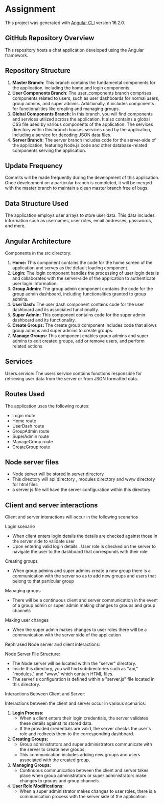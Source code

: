 # Assignment

This project was generated with [Angular CLI](https://github.com/angular/angular-cli) version 16.2.0.

## GitHub Repository Overview

This repository hosts a chat application developed using the Angular framework.

## Repository Structure
1. **Master Branch:** This branch contains the fundamental components for the application, including the home and login components.
2. **User Components Branch:** The user_components branch comprises components related to users, such as user dashboards for normal users, group admins, and super admins. Additionally, it includes components for functionalities like creating and managing groups.
3. **Global Components Branch:** In this branch, you will find components and services utilized across the application. It also contains a global CSS file used by various components of the application. The services directory within this branch houses services used by the application, including a service for decoding JSON data files.
4. **Server Branch:** The server branch includes code for the server-side of the application, featuring Node.js code and other database-related components serving the application.

## Update Frequency

Commits will be made frequently during the development of this application. Once development on a particular branch is completed, it will be merged with the master branch to maintain a clean master branch free of bugs.

## Data Structure Used

The application employs user arrays to store user data. This data includes information such as usernames, user roles, email addresses, passwords, and more.

## Angular Architecture

Components in the src directory:

1. **Home:** This component contains the code for the home screen of the application and serves as the default loading component.
2. **Login:** The login component handles the processing of user login details and collaborates with the server-side of the application to authenticate user login information.
3. **Group Admin:** The group admin component contains the code for the group admin dashboard, including functionalities granted to group admins.
4. **User Dash:** The user dash component contains code for the user dashboard and its associated functionality.
5. **Super Admin:** This component contains code for the super admin dashboard and its functionality.
6. **Create Groups:** The create group component includes code that allows group admins and super admins to create groups.
7. **Manage Groups:** This component enables group admins and super admins to edit created groups, add or remove users, and perform related actions.

## Services

Users.service: The users service contains functions responsible for retrieving user data from the server or from JSON formatted data.

## Routes Used
The application uses the following routes:

- Login route
- Home route
- UserDash route
- GroupAdmin route
- SuperAdmin route
- ManageGroup route
- CreateGroup route

## Node server files 
- Node server will be stored in server directory
- This directory will api directory , modules directory and www directory for html files
- a server js file will have the server configuration within this directory

## Client and server interactions

Client and server interactions will occur in the following scenarios 

Login scenario

- When client enters login details the details are checked against those in the server side to validate user
- Upon entering valid login details . User role is checked on the server to navigate the user to the dashboard that corresponds with their role

Creating groups 

- When group admins and super admins create a new group there is a communication with the server so as to add new groups and users that belong to that particular group

Managing groups

- There will be a continuous client and server communication in the event of a group admin or super admin making changes to groups  and group channels

Making user changes 

- When the super admin makes changes to user roles there will be a communication with the server side of the application

Rephrased Node server and client interactions:

Node Server File Structure:

- The Node server will be located within the "server" directory.
- Inside this directory, you will find subdirectories such as "api," "modules," and "www," which contain HTML files.
- The server's configuration is defined within a "server.js" file located in this directory.

Interactions Between Client and Server:

Interactions between the client and server occur in various scenarios:

1. **Login Process:**
    - When a client enters their login credentials, the server validates these details against its stored data.
    - If the provided credentials are valid, the server checks the user's role and redirects them to the corresponding dashboard.
2. **Creating Groups:**
    - Group administrators and super administrators communicate with the server to create new groups.
    - This communication includes adding new groups and users associated with the created group.
3. **Managing Groups:**
    - Continuous communication between the client and server takes place when group administrators or super administrators make changes to groups and group channels.
4. **User Role Modifications:**
    - When a super administrator makes changes to user roles, there is a communication process with the server side of the application.

